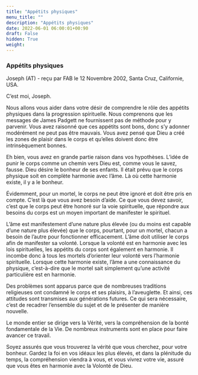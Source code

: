 ```yaml
---
title: "Appétits physiques"
menu_title: ""
description: "Appétits physiques"
date: 2022-06-01 06:00:01+00:90
draft: False
hidden: True
weight:
---
```

### Appétits physiques

Joseph (AT) - reçu par FAB le 12 Novembre 2002, Santa Cruz, Californie, USA.

C’est moi, Joseph.

Nous allons vous aider dans votre désir de comprendre le rôle des appétits physiques dans la progression spirituelle. Nous comprenons que les messages de James Padgett ne fournissent pas de méthode pour y parvenir. Vous avez raisonné que ces appétits sont bons, donc s’y adonner modérément ne peut pas être mauvais. Vous avez pensé que Dieu a créé les zones de plaisir dans le corps et qu’elles doivent donc être intrinsèquement bonnes.

Eh bien, vous avez en grande partie raison dans vos hypothèses. L’idée de punir le corps comme un chemin vers Dieu est, comme vous le savez, fausse. Dieu désire le bonheur de ses enfants. Il était prévu que le corps physique soit en complète harmonie avec l’âme. Là où cette harmonie existe, il y a le bonheur.

Évidemment, pour un mortel, le corps ne peut être ignoré et doit être pris en compte. C’est là que vous avez besoin d’aide. Ce que vous devez savoir, c’est que le corps peut être honoré sur la voie spirituelle, que répondre aux besoins du corps est un moyen important de manifester le spirituel.

L’âme est manifestement d’une nature plus élevée (ou du moins est capable d’une nature plus élevée) que le corps, pourtant, pour un mortel, chacun a besoin de l’autre pour fonctionner efficacement. L’âme doit utiliser le corps afin de manifester sa volonté. Lorsque la volonté est en harmonie avec les lois spirituelles, les appétits du corps sont également en harmonie. Il incombe donc à tous les mortels d’orienter leur volonté vers l’harmonie spirituelle. Lorsque cette harmonie existe, l’âme a une connaissance du physique, c’est-à-dire que le mortel sait simplement qu’une activité particulière est en harmonie.

Des problèmes sont apparus parce que de nombreuses traditions religieuses ont condamné le corps et ses plaisirs, à l’aveuglette. Et ainsi, ces attitudes sont transmises aux générations futures. Ce qui sera nécessaire, c’est de recadrer l’ensemble du sujet et de le présenter de manière nouvelle.

Le monde entier se dirige vers la Vérité, vers la compréhension de la bonté fondamentale de la Vie. De nombreux instruments sont en place pour faire avancer ce travail.

Soyez assurés que vous trouverez la vérité que vous cherchez, pour votre bonheur. Gardez la foi en vos idéaux les plus élevés, et dans la plénitude du temps, la compréhension viendra à vous, et vous vivrez votre vie, assuré que vous êtes en harmonie avec la Volonté de Dieu.